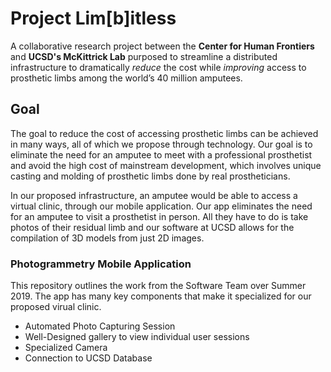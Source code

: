 # Project Lim[b]itless

A collaborative research project between the **Center for Human Frontiers** and **UCSD's McKittrick Lab** purposed to streamline a distributed infrastructure to dramatically *reduce* the cost while *improving* access to prosthetic limbs among the world’s 40 million amputees.



## Goal

The goal to reduce the cost of accessing prosthetic limbs can be achieved in many ways, all of which we propose through technology. Our goal is to eliminate the need for an amputee to meet with a professional prosthetist and avoid the high cost of mainstream development, which involves unique casting and molding of prosthetic limbs done by real prostheticians.

In our proposed infrastructure, an amputee would be able to access a virtual clinic, through our mobile application. Our app eliminates the need for an amputee to visit a prosthetist in person. All they have to do is take photos of their residual limb and our software at UCSD allows for the compilation of 3D models from just 2D images.



### Photogrammetry Mobile Application

This repository outlines the work from the Software Team over Summer 2019. The app has many key components that make it specialized for our proposed virual clinic.

* Automated Photo Capturing Session
* Well-Designed gallery to view individual user sessions
* Specialized Camera
* Connection to UCSD Database 
